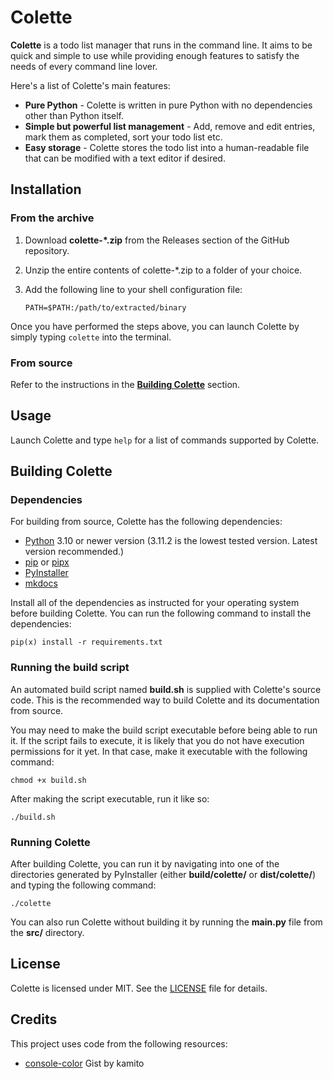 # Colette

**Colette** is a todo list manager that runs in the command line. It aims to be quick and simple to use while providing enough features to satisfy the needs of every command line lover.

Here's a list of Colette's main features:

- **Pure Python** - Colette is written in pure Python with no dependencies other than Python itself.
- **Simple but powerful list management** - Add, remove and edit entries, mark them as completed, sort your todo list etc.
- **Easy storage** - Colette stores the todo list into a human-readable file that can be modified with a text editor if desired.

## Installation

### From the archive

1. Download **colette-*.zip** from the Releases section of the GitHub repository.
2. Unzip the entire contents of colette-*.zip to a folder of your choice.
3. Add the following line to your shell configuration file:

    `PATH=$PATH:/path/to/extracted/binary`

Once you have performed the steps above, you can launch Colette by simply typing `colette` into the terminal.

### From source

Refer to the instructions in the **[Building Colette](#building-colette)** section.

## Usage

Launch Colette and type `help` for a list of commands supported by Colette.

## Building Colette

### Dependencies

For building from source, Colette has the following dependencies:
* [Python](https://www.python.org/) 3.10 or newer version (3.11.2 is the lowest tested version. Latest version recommended.)
* [pip](https://pypi.org/project/pip/) or [pipx](https://github.com/pypa/pipx)
* [PyInstaller](https://pyinstaller.org/)
* [mkdocs](https://www.mkdocs.org/)

Install all of the dependencies as instructed for your operating system before building Colette. You can run the following command to install the dependencies:

    pip(x) install -r requirements.txt

### Running the build script

An automated build script named **build.sh** is supplied with Colette's source code. This is the recommended way to build Colette and its documentation from source.

You may need to make the build script executable before being able to run it. If the script fails to execute, it is likely that you do not have execution permissions for it yet. In that case, make it executable with the following command:

    chmod +x build.sh

After making the script executable, run it like so:

    ./build.sh

### Running Colette

After building Colette, you can run it by navigating into one of the directories generated by PyInstaller (either **build/colette/** or **dist/colette/**) and typing the following command:

    ./colette

You can also run Colette without building it by running the **main.py** file from the **src/** directory.

## License

Colette is licensed under MIT. See the [LICENSE](./LICENSE) file for details.

## Credits

This project uses code from the following resources:
* [console-color](https://gist.github.com/kamito/704813) Gist by kamito